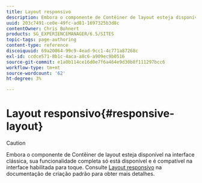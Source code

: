 ```yaml
---
title: Layout responsivo
description: Embora o componente de Contêiner de layout esteja disponível na interface clássica, sua funcionalidade completa só está disponível e é compatível na interface habilitada para toque.
uuid: 203c7491-ce0e-49fc-ad81-1697325b3d8c
contentOwner: Chris Bohnert
products: SG_EXPERIENCEMANAGER/6.5/SITES
topic-tags: page-authoring
content-type: reference
discoiquuid: 69a20064-99c9-4ead-9cc1-4c771a87268c
exl-id: ccdce571-8b1c-4aca-a8c6-a909ec9b0516
source-git-commit: e1a0b114ce16d0e7f6a464e9d30b8f111297bcc6
workflow-type: tm+mt
source-wordcount: '62'
ht-degree: 3%

---
```


# Layout responsivo{#responsive-layout}

>[!CAUTION]
>
>Embora o componente de Contêiner de layout esteja disponível na interface clássica, sua funcionalidade completa só está disponível e é compatível na interface habilitada para toque. Consulte [Layout responsivo](/help/sites-authoring/responsive-layout.md) na documentação de criação padrão para obter mais detalhes.
